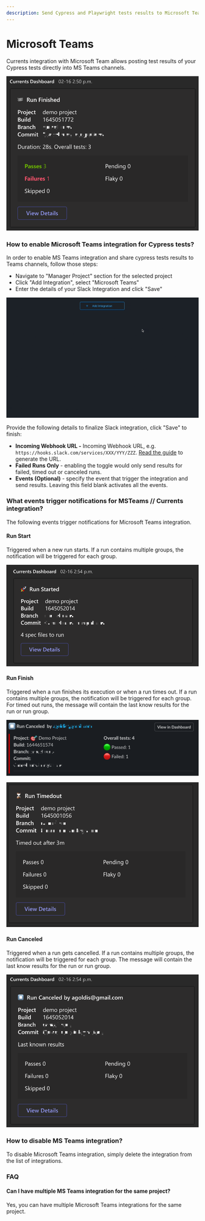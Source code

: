 ```yaml
---
description: Send Cypress and Playwright tests results to Microsoft Teams
---
```


# Microsoft Teams

Currents integration with Microsoft Team allows posting test results of your Cypress tests directly into MS Teams channels.

![Cypress Tests Results in Microsoft Teams](../.gitbook/assets/cypress-msteams-example.png)

### How to enable Microsoft Teams integration for Cypress tests?

In order to enable MS Teams integration and share cypress tests results to Teams channels, follow those steps:

* Navigate to "Manager Project" section for the selected project
* Click "Add Integration", select "Microsoft Teams"
* Enter the details of your Slack Integration and click "Save"

![Enabling Microsoft Teams Slack integration](../.gitbook/assets/cypress-msteam-setup.gif)

Provide the following details to finalize Slack integration, click "Save" to finish:

* **Incoming Webhook URL -** Incoming Webhook URL, e.g. `https://hooks.slack.com/services/XXX/YYY/ZZZ`. [Read the guide](https://docs.microsoft.com/en-us/microsoftteams/platform/webhooks-and-connectors/how-to/add-incoming-webhook) to generate the URL.
* **Failed Runs Only** - enabling the toggle would only send results for failed, timed out or canceled runs.
* **Events (Optional)** - specify the event that trigger the integration and send results. Leaving this field blank activates all the events.

### What events trigger notifications for MSTeams // Currents integration?

The following events trigger notifications for Microsoft Teams integration.

#### **Run Start**

Triggered when a new run starts. If a run contains multiple groups, the notification will be triggered for each group.

![Example of MS Teams notification for Cypress Run Start event](../.gitbook/assets/cypress-msteams-run-start.png)

#### **Run Finish**

Triggered when a run finishes its execution or when a run times out. If a run contains multiple groups, the notification will be triggered for each group. For timed out runs, the message will contain the last know results for the run or run group.

![Example of MS Teams notification for Cypress Run Finished](../.gitbook/assets/cypress-run-canceled-slack.png)

![Example of MS Teams notification for Cypress Run Finished with Timeout event ](../.gitbook/assets/cypress-msteams-run-timedout.png)

#### Run Canceled

Triggered when a run gets cancelled. If a run contains multiple groups, the notification will be triggered for each group. The message will contain the last know results for the run or run group.

![Example of MS Teams notification for Cypress Run Canceled event ](../.gitbook/assets/cypress-teams-run-canceled.png)

### How to disable MS Teams integration?

To disable Microsoft Teams integration, simply delete the integration from the list of integrations.

### FAQ

#### Can I have multiple MS Teams integration for the same project?

Yes, you can have multiple Microsoft Teams integrations for the same project.
